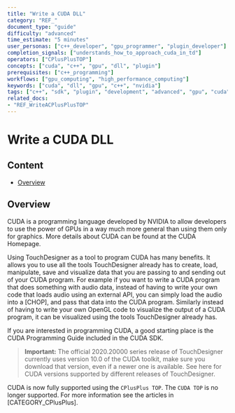 ```yaml
---
title: "Write a CUDA DLL"
category: "REF_"
document_type: "guide"
difficulty: "advanced"
time_estimate: "5 minutes"
user_personas: ["c++_developer", "gpu_programmer", "plugin_developer"]
completion_signals: ["understands_how_to_approach_cuda_in_td"]
operators: ["CPlusPlusTOP"]
concepts: ["cuda", "c++", "gpu", "dll", "plugin"]
prerequisites: ["c++_programming"]
workflows: ["gpu_computing", "high_performance_computing"]
keywords: ["cuda", "dll", "gpu", "c++", "nvidia"]
tags: ["c++", "sdk", "plugin", "development", "advanced", "gpu", "cuda"]
related_docs:
- "REF_WriteACPlusPlusTOP"
---
```


# Write a CUDA DLL

## Content
- [Overview](#overview)

## Overview

CUDA is a programming language developed by NVIDIA to allow developers to use the power of GPUs in a way much more general than using them only for graphics. More details about CUDA can be found at the CUDA Homepage.

Using TouchDesigner as a tool to program CUDA has many benefits. It allows you to use all the tools TouchDesigner already has to create, load, manipulate, save and visualize data that you are passing to and sending out of your CUDA program. For example if you want to write a CUDA program that does something with audio data, instead of having to write your own code that loads audio using an external API, you can simply load the audio into a [CHOP], and pass that data into the CUDA program. Similarly instead of having to write your own OpenGL code to visualize the output of a CUDA program, it can be visualized using the tools TouchDesigner already has.

If you are interested in programming CUDA, a good starting place is the CUDA Programming Guide included in the CUDA SDK.

> **Important:** The official 2020.20000 series release of TouchDesigner currently uses version 10.0 of the CUDA toolkit, make sure you download that version, even if a newer one is available. See here for CUDA versions supported by different releases of TouchDesigner.

CUDA is now fully supported using the `CPlusPlus TOP`. The `CUDA TOP` is no longer supported. For more information see the articles in [CATEGORY_CPlusPlus].
